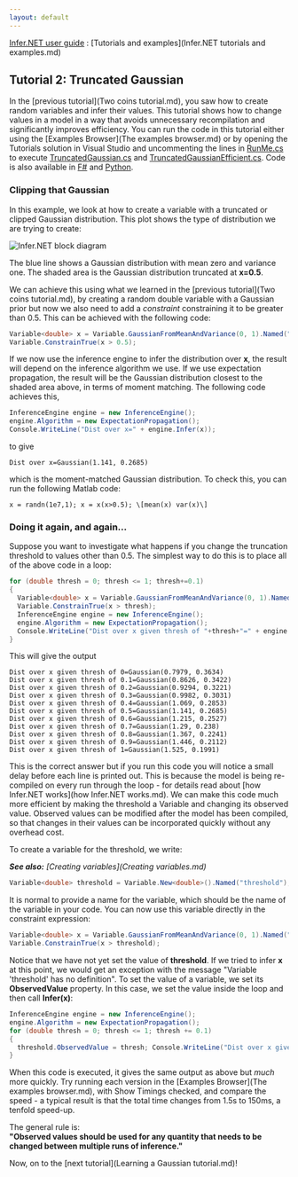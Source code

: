 ```yaml
---
layout: default 
--- 
```

[Infer.NET user guide](index.md) : [Tutorials and examples](Infer.NET tutorials and examples.md)

## Tutorial 2: Truncated Gaussian

In the [previous tutorial](Two coins tutorial.md), you saw how to create random variables and infer their values. This tutorial shows how to change values in a model in a way that avoids unnecessary recompilation and significantly improves efficiency. You can run the code in this tutorial either using the [Examples Browser](The examples browser.md) or by opening the Tutorials solution in Visual Studio and uncommenting the lines in [RunMe.cs](https://github.com/dotnet/infer/blob/master/src/Tutorials/RunMe.cs) to execute [TruncatedGaussian.cs](https://github.com/dotnet/infer/blob/master/src/Tutorials/TruncatedGaussian.cs) and [TruncatedGaussianEfficient.cs](https://github.com/dotnet/infer/blob/master/src/Tutorials/TruncatedGaussianEfficient.cs).  Code is also available in [F#](https://github.com/dotnet/infer/blob/master/test/TestFSharp/TruncatedGaussian.fs) and [Python](https://github.com/dotnet/infer/blob/master/test/TestPython/test_tutorials.py).

### Clipping that Gaussian

In this example, we look at how to create a variable with a truncated or clipped Gaussian distribution. This plot shows the type of distribution we are trying to create:

![Infer.NET block diagram](TruncatedGaussian.PNG)

The blue line shows a Gaussian distribution with mean zero and variance one. The shaded area is the Gaussian distribution truncated at **x=0.5**.

We can achieve this using what we learned in the [previous tutorial](Two coins tutorial.md), by creating a random double variable with a Gaussian prior but now we also need to add a _constraint_ constraining it to be greater than 0.5. This can be achieved with the following code:

```csharp
Variable<double> x = Variable.GaussianFromMeanAndVariance(0, 1).Named("x"); 
Variable.ConstrainTrue(x > 0.5);
```

If we now use the inference engine to infer the distribution over **x**, the result will depend on the inference algorithm we use. If we use expectation propagation, the result will be the Gaussian distribution closest to the shaded area above, in terms of moment matching. The following code achieves this, 

```csharp
InferenceEngine engine = new InferenceEngine(); 
engine.Algorithm = new ExpectationPropagation(); 
Console.WriteLine("Dist over x=" + engine.Infer(x));
```

to give

```
Dist over x=Gaussian(1.141, 0.2685)
```

which is the moment-matched Gaussian distribution. To check this, you can run the following Matlab code:
```
x = randn(1e7,1); x = x(x>0.5); \[mean(x) var(x)\] 
```
### Doing it again, and again...

Suppose you want to investigate what happens if you change the truncation threshold to values other than 0.5. The simplest way to do this is to place all of the above code in a loop:

```csharp
for (double thresh = 0; thresh <= 1; thresh+=0.1)
{ 
  Variable<double> x = Variable.GaussianFromMeanAndVariance(0, 1).Named("x");
  Variable.ConstrainTrue(x > thresh); 
  InferenceEngine engine = new InferenceEngine();  
  engine.Algorithm = new ExpectationPropagation();  
  Console.WriteLine("Dist over x given thresh of "+thresh+"=" + engine.Infer(x));  
}
```

This will give the output

```
Dist over x given thresh of 0=Gaussian(0.7979, 0.3634)  
Dist over x given thresh of 0.1=Gaussian(0.8626, 0.3422)  
Dist over x given thresh of 0.2=Gaussian(0.9294, 0.3221)  
Dist over x given thresh of 0.3=Gaussian(0.9982, 0.3031)  
Dist over x given thresh of 0.4=Gaussian(1.069, 0.2853)  
Dist over x given thresh of 0.5=Gaussian(1.141, 0.2685)  
Dist over x given thresh of 0.6=Gaussian(1.215, 0.2527)  
Dist over x given thresh of 0.7=Gaussian(1.29, 0.238)  
Dist over x given thresh of 0.8=Gaussian(1.367, 0.2241)  
Dist over x given thresh of 0.9=Gaussian(1.446, 0.2112)  
Dist over x given thresh of 1=Gaussian(1.525, 0.1991)
```

This is the correct answer but if you run this code you will notice a small delay before each line is printed out. This is because the model is being re-compiled on every run through the loop - for details read about [how Infer.NET works](how Infer.NET works.md). We can make this code much more efficient by making the threshold a Variable and changing its observed value. Observed values can be modified after the model has been compiled, so that changes in their values can be incorporated quickly without any overhead cost.

To create a variable for the threshold, we write: 

_**See also:** [Creating variables](Creating variables.md)_

```csharp
Variable<double> threshold = Variable.New<double>().Named("threshold");
```

It is normal to provide a name for the variable, which should be the name of the variable in your code. You can now use this variable directly in the constraint expression:

```csharp
Variable<double> x = Variable.GaussianFromMeanAndVariance(0, 1).Named("x"); 
Variable.ConstrainTrue(x > threshold);
```

Notice that we have not yet set the value of **threshold**. If we tried to infer **x** at this point, we would get an exception with the message "Variable 'threshold' has no definition". To set the value of a variable, we set its **ObservedValue** property. In this case, we set the value inside the loop and then call **Infer(x)**:

```csharp
InferenceEngine engine = new InferenceEngine(); 
engine.Algorithm = new ExpectationPropagation(); 
for (double thresh = 0; thresh <= 1; thresh += 0.1) 
{ 
  threshold.ObservedValue = thresh; Console.WriteLine("Dist over x given thresh of " + thresh + "=" + engine.Infer(x)); 
}
```

When this code is executed, it gives the same output as above but _much_ more quickly. Try running each version in the [Examples Browser](The examples browser.md), with Show Timings checked, and compare the speed - a typical result is that the total time changes from 1.5s to 150ms, a tenfold speed-up.

The general rule is:  
**"Observed values should be used for any quantity that needs to be changed between multiple runs of inference."**

Now, on to the [next tutorial](Learning a Gaussian tutorial.md)!

